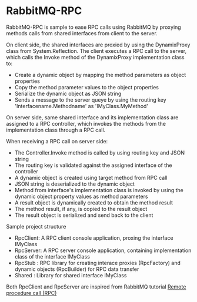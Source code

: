 # RabbitMQ-RPC

RabbitMQ-RPC is sample to ease RPC calls using RabbitMQ by proxying methods calls from shared interfaces from client to the server.

On client side, the shared interfaces are proxied by using the DynamixProxy class from System.Reflection. 
The client executes a RPC call to the server, which calls the Invoke method of the DynamixProxy implementation class to:
- Create a dynamic object by mapping the method parameters as object properties
- Copy the method parameter values to the object properties
- Serialize the dynamic object as JSON string
- Sends a message to the server queye by using the routing key 'Interfacename.Methodname' as 'IMyClass.MyMethod'

On server side, same shared interface and its implementation class are assigned to a RPC controller, which invokes the methods from the implementation class through a RPC call.

When receiving a RPC call on server side:

- The Controller.Invoke method is called by using routing key and JSON string
- The routing key is validated against the assigned interface of the controller
- A dynamic object is created using target method from RPC call
- JSON string is deserialized to the dynamic object
- Method from interface's implementation class is invoked by using the dynamic object property values as method parameters
- A result object is dynamically created to obtain the method result
- The method result, if any, is copied to the result object
- The result object is serialized and send back to the client

Sample project structure
- RpcClient: A RPC client console application, proxing the interface IMyClass
- RpcServer: A RPC server console application, containing implementation class of the interface IMyClass 
- RpcStub  : RPC library for creating interace proxies (RpcFactory) and dynamic objects (RpcBuilder) for RPC data transfer
- Shared   : Library for shared interface IMyClass

Both RpcClient and RpcServer are inspired  from RabbitMQ tutorial 
[Remote procedure call (RPC)](https://www.rabbitmq.com/tutorials/tutorial-six-dotnet.html)
